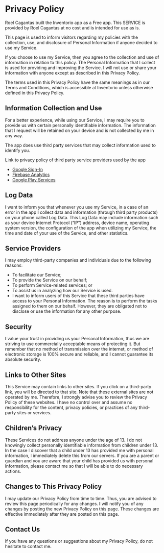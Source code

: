 
# Privacy Policy

Roel Cagantas built the Inventorio app as a Free app. This SERVICE is provided by Roel Cagantas at no cost and is 
intended for use as is.

This page is used to inform visitors regarding my policies with the collection, use, and disclosure of Personal 
Information if anyone decided to use my Service.

If you choose to use my Service, then you agree to the collection and use of information in relation to this policy. 
The Personal Information that I collect is used for providing and improving the Service. I will not use or share your 
information with anyone except as described in this Privacy Policy.

The terms used in this Privacy Policy have the same meanings as in our Terms and Conditions, which is accessible at 
Inventorio unless otherwise defined in this Privacy Policy.

## Information Collection and Use

For a better experience, while using our Service, I may require you to provide us with certain personally identifiable 
information. The information that I request will be retained on your device and is not collected by me in any way.

The app does use third party services that may collect information used to identify you.

Link to privacy policy of third party service providers used by the app

* [Google Sign-In](https://policies.google.com/privacy)
* [Firebase Analytics](https://firebase.google.com/policies/analytics)
* [Google Play Services](https://www.google.com/policies/privacy/)

## Log Data

I want to inform you that whenever you use my Service, in a case of an error in the app I collect data and information 
(through third party products) on your phone called Log Data. This Log Data may include information such as your device 
Internet Protocol (“IP”) address, device name, operating system version, the configuration of the app when utilizing my 
Service, the time and date of your use of the Service, and other statistics.

## Service Providers

I may employ third-party companies and individuals due to the following reasons:

* To facilitate our Service;
* To provide the Service on our behalf;
* To perform Service-related services; or
* To assist us in analyzing how our Service is used.
* I want to inform users of this Service that these third parties have access to your Personal Information. 
The reason is to perform the tasks assigned to them on our behalf. 
However, they are obligated not to disclose or use the information for any other purpose.

## Security

I value your trust in providing us your Personal Information, thus we are striving to use commercially acceptable 
means of protecting it. But remember that no method of transmission over the internet, or method of electronic storage 
is 100% secure and reliable, and I cannot guarantee its absolute security.

## Links to Other Sites

This Service may contain links to other sites. If you click on a third-party link, you will be directed to that site. 
Note that these external sites are not operated by me. Therefore, I strongly advise you to review the Privacy Policy of 
these websites. I have no control over and assume no responsibility for the content, privacy policies, or practices of 
any third-party sites or services.

## Children’s Privacy

These Services do not address anyone under the age of 13. I do not knowingly collect personally identifiable information 
from children under 13. In the case I discover that a child under 13 has provided me with personal information, I 
immediately delete this from our servers. If you are a parent or guardian and you are aware that your child has provided 
us with personal information, please contact me so that I will be able to do necessary actions.

## Changes to This Privacy Policy

I may update our Privacy Policy from time to time. Thus, you are advised to review this page periodically for any 
changes. I will notify you of any changes by posting the new Privacy Policy on this page. These changes are effective 
immediately after they are posted on this page.

## Contact Us

If you have any questions or suggestions about my Privacy Policy, do not hesitate to contact me.